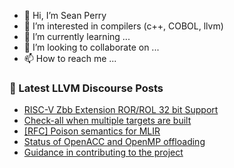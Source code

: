 - 👋 Hi, I’m Sean Perry
- 👀 I’m interested in compilers (c++, COBOL, llvm)
- 🌱 I’m currently learning ...
- 💞️ I’m looking to collaborate on ...
- 📫 How to reach me ...

<!---
s66perry/s66perry is a ✨ special ✨ repository because its `README.md` (this file) appears on your GitHub profile.
You can click the Preview link to take a look at your changes.
--->
### 📕 Latest LLVM Discourse Posts

<!-- DISCOURSE-LLVM:START -->
- [RISC-V Zbb Extension ROR/ROL 32 bit Support](https://discourse.llvm.org/t/risc-v-zbb-extension-ror-rol-32-bit-support/69576#post_1)
- [Check-all when multiple targets are built](https://discourse.llvm.org/t/check-all-when-multiple-targets-are-built/69566#post_3)
- [[RFC] Poison semantics for MLIR](https://discourse.llvm.org/t/rfc-poison-semantics-for-mlir/66245#post_13)
- [Status of OpenACC and OpenMP offloading](https://discourse.llvm.org/t/status-of-openacc-and-openmp-offloading/69575#post_2)
- [Guidance in contributing to the project](https://discourse.llvm.org/t/guidance-in-contributing-to-the-project/69008?page=3#post_62)
<!-- DISCOURSE-LLVM:END -->
